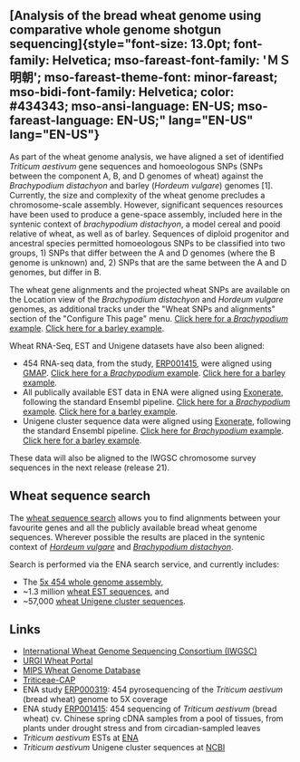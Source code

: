 [Analysis of the bread wheat genome using comparative whole genome shotgun sequencing]{style="font-size: 13.0pt; font-family: Helvetica; mso-fareast-font-family: 'ＭＳ 明朝'; mso-fareast-theme-font: minor-fareast; mso-bidi-font-family: Helvetica; color: #434343; mso-ansi-language: EN-US; mso-fareast-language: EN-US;" lang="EN-US" lang="EN-US"}
---------------------------------------------------------------------------------------------------------------------------------------------------------------------------------------------------------------------------------------------------------------------------------------------------------------------------------------------------------

As part of the wheat genome analysis, we have aligned a set of
identified *Triticum aestivum* gene sequences and homoeologous SNPs
(SNPs between the component A, B, and D genomes of wheat) against the
*Brachypodium distachyon* and barley (*Hordeum vulgare*) genomes \[1\].\
Currently, the size and complexity of the wheat genome precludes a
chromosome-scale assembly. However, significant sequences resources have
been used to produce a gene-space assembly, included here in the
syntenic context of *brachypodium distachyon*, a model cereal and pooid
relative of wheat, as well as of barley. Sequences of diploid progenitor
and ancestral species permitted homoeologous SNPs to be classified into
two groups, 1) SNPs that differ between the A and D genomes (where the B
genome is unknown) and, 2) SNPs that are the same between the A and D
genomes, but differ in B.

The wheat gene alignments and the projected wheat SNPs are available on
the Location view of the *Brachypodium distachyon* and *Hordeum vulgare*
genomes, as additional tracks under the \"Wheat SNPs and alignments\"
section of the \"Configure This page\" menu. [Click here for a
*Brachypodium*
example](http://test.plants.ensembl.org/Brachypodium_distachyon/Location/View?db=core;r=5:2580560-2583709;contigviewbottom=Lastz_Wheat_A_subsequences_alignments=normal,Lastz_Wheat_B_subsequences_alignments=normal,Lastz_Wheat_D_subsequences_alignments=normal,Lastz_Wheat_X_subsequences_alignments=normal,simple_core_wheat_snp_a=normal,simple_core_wheat_snp_b=normal "Example wheat gene alignments and homoeologous SNPs").
[Click here for a barley
example](http://test.plants.ensembl.org/Hordeum_vulgare/Location/View?db=core;r=1:279279843-279283843;contigviewbottom=Lastz_Wheat_A_subsequences_alignments=normal,Lastz_Wheat_B_subsequences_alignments=normal,Lastz_Wheat_D_subsequences_alignments=normal,Lastz_Wheat_X_subsequences_alignments=normal,simple_core_wheat_snp_a=normal,simple_core_wheat_snp_b=normal).

Wheat RNA-Seq, EST and Unigene datasets have also been aligned:

-   454 RNA-seq data, from the study,
    [ERP001415](http://www.ebi.ac.uk/ena/data/view/ERP001415), were
    aligned using
    [GMAP](http://www.molecularevolution.org/software/genomics/gmap).
    [Click here for a *Brachypodium*
    example](http://test.plants.ensembl.org/Brachypodium_distachyon/Location/View?db=core;r=1:21899572-21905500;contigviewbottom=Gmap_Wheat_ERR125556=normal,Gmap_Wheat_ERR125557=normal).
    [Click here for a barley
    example](http://test.plants.ensembl.org/Hordeum_vulgare/Location/View?db=core;r=1:279279843-279283843;contigviewbottom=Gmap_Wheat_ERR125556=normal,Gmap_Wheat_ERR125557=normal).
-   All publically available EST data in ENA were aligned using
    [Exonerate](http://www.ebi.ac.uk/%7Eguy/exonerate/), following the
    standard Ensembl pipeline. [Click here for a *Brachypodium*
    example](http://test.plants.ensembl.org/Brachypodium_distachyon/Location/View?db=core;r=1:21899572-21905500;contigviewbottom=dna_align_otherfeatures_wheat_est_exonerate=normal).
    [Click here for a barley
    example](http://test.plants.ensembl.org/Hordeum_vulgare/Location/View?db=core;r=1:279279843-279283843;contigviewbottom=dna_align_otherfeatures_wheat_est_exonerate=normal).
-   Unigene cluster sequence data were aligned using
    [Exonerate](http://www.ebi.ac.uk/%7Eguy/exonerate/), following the
    standard Ensembl pipeline. [Click here for *Brachypodium*
    example](http://test.plants.ensembl.org/Brachypodium_distachyon/Location/View?db=core;r=1:21899572-21905500;contigviewbottom=dna_align_otherfeatures_wheat_unigene_exonerate=normal).
    [Click here for a barley
    example](http://test.plants.ensembl.org/Hordeum_vulgare/Location/View?db=core;r=1:279279843-279283843;contigviewbottom=dna_align_otherfeatures_wheat_unigene_exonerate=normal).

These data will also be aligned to the IWGSC chromosome survey sequences
in the next release (release 21).

Wheat sequence search
---------------------

The [wheat sequence search](/Triticum_aestivum/Info/WheatSearch) allows
you to find alignments between your favourite genes and all the publicly
available bread wheat genome sequences. Wherever possible the results
are placed in the syntenic context of *[Hordeum
vulgare](http://test.plants.ensembl.org/Hordeum_vulgare "Hordeum vulgare genome in Ensembl Plants")*
and *[Brachypodium
distachyon](http://test.plants.ensembl.org/Brachypodium_distachyon "Brachypodium distachyon genome in Ensembl Plants")*.

Search is performed via the ENA search service, and currently includes:

-   The [5x 454 whole genome
    assembly](http://europepmc.org/abstract/MED/23192148 "Analysis of the bread wheat genome using whole-genome shotgun sequencing"),
-   \~1.3 million [wheat EST
    sequences](http://www.ebi.ac.uk/ena/data/warehouse/search?query=%22dataclass=%22EST%22%20AND%20tax_eq%284565%29%22&domain=sequence),
    and
-   \~57,000 [wheat Unigene cluster
    sequences](http://www.ncbi.nlm.nih.gov/unigene/?term=txid4565%5BOrganism%3Anoexp%5D).

Links
-----

-   [International Wheat Genome Sequencing Consortium
    (IWGSC)](http://www.wheatgenome.org/)
-   [URGI Wheat Portal](http://wheat-urgi.versailles.inra.fr/)
-   [MIPS Wheat Genome
    Database](http://mips.helmholtz-muenchen.de/plant/wheat/uk454survey/index.jsp)
-   [Triticeae-CAP](http://maswheat.ucdavis.edu/Transcriptome/)
-   ENA study [ERP000319](http://www.ebi.ac.uk/ena/data/view/ERP000319):
    454 pyrosequencing of the *Triticum aestivum* (bread wheat) genome
    to 5X coverage
-   ENA study [ERP001415](http://www.ebi.ac.uk/ena/data/view/ERP001415):
    454 sequencing of *Triticum aestivum* (bread wheat) cv. Chinese
    spring cDNA samples from a pool of tissues, from plants under
    drought stress and from circadian-sampled leaves
-   *Triticum aestivum* ESTs at
    [ENA](http://www.ebi.ac.uk/ena/data/warehouse/search?query=%22dataclass=%22EST%22%20AND%20tax_eq%284565%29%22&domain=sequence)
-   *Triticum aestivum* Unigene cluster sequences at
    [NCBI](http://www.ncbi.nlm.nih.gov/unigene/?term=txid4565%5BOrganism%3Anoexp%5D)
